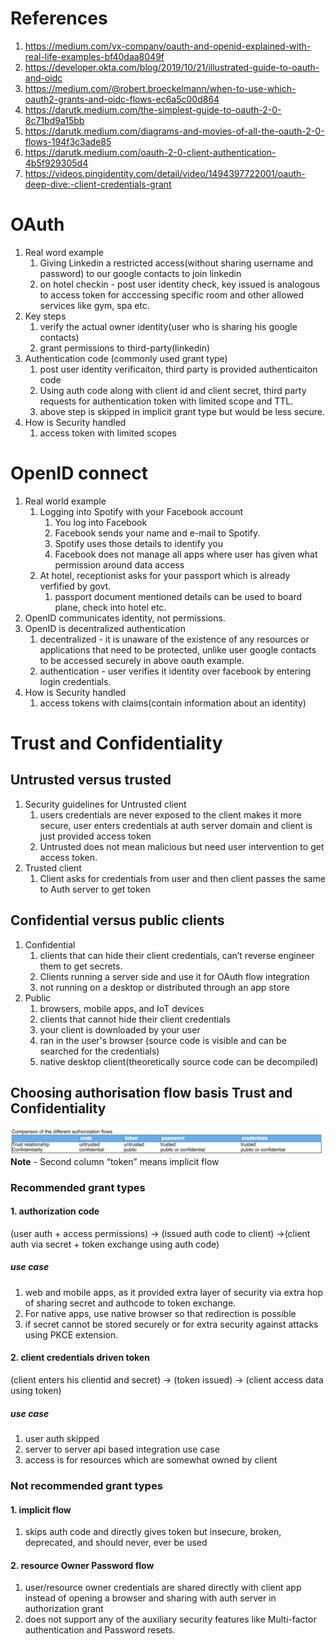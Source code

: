 # References
1. https://medium.com/vx-company/oauth-and-openid-explained-with-real-life-examples-bf40daa8049f
2. https://developer.okta.com/blog/2019/10/21/illustrated-guide-to-oauth-and-oidc
3. https://medium.com/@robert.broeckelmann/when-to-use-which-oauth2-grants-and-oidc-flows-ec6a5c00d864
4. https://darutk.medium.com/the-simplest-guide-to-oauth-2-0-8c71bd9a15bb
5. https://darutk.medium.com/diagrams-and-movies-of-all-the-oauth-2-0-flows-194f3c3ade85
6. https://darutk.medium.com/oauth-2-0-client-authentication-4b5f929305d4
7. https://videos.pingidentity.com/detail/video/1494397722001/oauth-deep-dive:-client-credentials-grant

# OAuth
1. Real word example
    1. Giving Linkedin a restricted access(without sharing username and password) to our google contacts to join linkedin
    2. on hotel checkin - post user identity check, key issued is analogous to access token for acccessing specific room and other allowed services like gym, spa etc.
2. Key steps
   1. verify the actual owner identity(user who is sharing his google contacts)
   2. grant permissions to third-party(linkedin)
3. Authentication code (commonly used grant type)
    1. post user identity verificaiton, third party is provided authenticaiton code
    2. Using auth code along with client id and client secret, third party requests for authentication token with limited scope and TTL.
    3. above step is skipped in implicit grant type but would be less secure.
4. How is Security handled
   1. access token with limited scopes

# OpenID connect
1. Real world example
   1. Logging into Spotify with your Facebook account
      1. You log into Facebook
      2. Facebook sends your name and e-mail to Spotify.
      3. Spotify uses those details to identify you
      4. Facebook does not manage all apps where user has given what permission around data access
    2. At hotel, receptionist asks for your passport which is already verfified by govt.
       1. passport document mentioned details can be used to board plane, check into hotel etc.
3. OpenID communicates identity, not permissions.
4. OpenID is decentralized authentication 
   1. decentralized - it is unaware of the existence of any resources or applications that need to be protected, unlike user google contacts to be accessed securely in above oauth example.
   2. authentication - user verifies it identity over facebook by entering login credentials.
5. How is Security handled
   1. access tokens with claims(contain information about an identity)

# Trust and Confidentiality 
   ## Untrusted versus trusted
   1. Security guidelines for Untrusted client
      1. users credentials are never exposed to the client makes it more secure, user enters credentials at auth server domain and client is just provided access token
      2. Untrusted does not mean malicious but need user intervention to get access token.
   2. Trusted client
      1. Client asks for credentials from user and then client passes the same to Auth server to get token

  ## Confidential versus public clients
   1. Confidential
      1. clients that can hide their client credentials, can’t reverse engineer them to get secrets.
      2. Clients running a server side and use it for OAuth flow integration
      3. not running on a desktop or distributed through an app store
   2. Public
      1. browsers, mobile apps, and IoT devices
      2. clients that cannot hide their client credentials
      3. your client is downloaded by your user
      4. ran in the user's browser (source code is visible and can be searched for the credentials)
      5. native desktop client(theoretically source code can be decompiled)

  ## Choosing authorisation flow basis Trust and Confidentiality 

  ![](https://github.com/khatwaniNikhil/AuthN_AuthZ/blob/main/different_authorisation_flows.png)
  **Note** - Second column “token” means implicit flow

  ### Recommended grant types
  #### 1. authorization code
  (user auth + access permissions)  ->  (issued auth code to client)  ->(client auth via secret + token exchange using auth code)

  ##### use case
  1. web and mobile apps, as it provided extra layer of security via extra hop of sharing secret and authcode to token exchange.
  2. For native apps, use native browser so that redirection is possible
  3. if secret cannot be stored securely or for extra security against attacks using PKCE extension.

  #### 2. client credentials driven token
  (client enters his clientid and secret) -> (token issued) -> (client access data using token)
  
  ##### use case
  1. user auth skipped
  2. server to server api based integration use case
  3. access is for resources which are somewhat owned by client

 ### Not recommended grant types
 #### 1. implicit flow
 1. skips auth code and directly gives token but  insecure, broken, deprecated, and should never, ever be used 

 #### 2. resource Owner Password flow 
 1. user/resource owner credentials are shared directly with client app instead of opening a browser and sharing with auth server in authorization grant
 2. does not support any of the auxiliary security features like Multi-factor authentication and Password resets.


